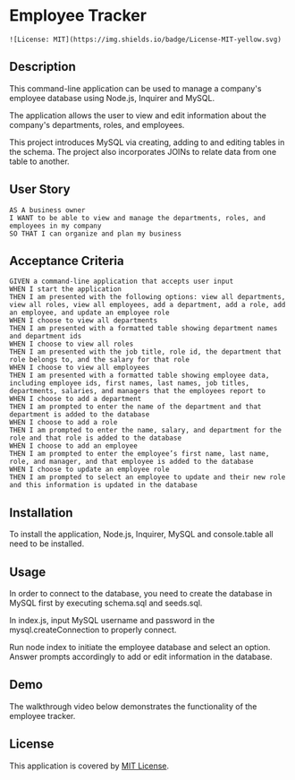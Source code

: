 # Employee Tracker

`![License: MIT](https://img.shields.io/badge/License-MIT-yellow.svg)`

## Description

This command-line application can be used to manage a company's employee database using Node.js, Inquirer and MySQL.

The application allows the user to view and edit information about the company's departments, roles, and employees. 

This project introduces MySQL via creating, adding to and editing tables in the schema. The project also incorporates JOINs to relate data from one table to another.

## User Story
```
AS A business owner  
I WANT to be able to view and manage the departments, roles, and employees in my company  
SO THAT I can organize and plan my business  
```

## Acceptance Criteria
```
GIVEN a command-line application that accepts user input  
WHEN I start the application  
THEN I am presented with the following options: view all departments, view all roles, view all employees, add a department, add a role, add an employee, and update an employee role  
WHEN I choose to view all departments  
THEN I am presented with a formatted table showing department names and department ids  
WHEN I choose to view all roles  
THEN I am presented with the job title, role id, the department that role belongs to, and the salary for that role  
WHEN I choose to view all employees  
THEN I am presented with a formatted table showing employee data, including employee ids, first names, last names, job titles, departments, salaries, and managers that the employees report to  
WHEN I choose to add a department  
THEN I am prompted to enter the name of the department and that department is added to the database  
WHEN I choose to add a role  
THEN I am prompted to enter the name, salary, and department for the role and that role is added to the database  
WHEN I choose to add an employee  
THEN I am prompted to enter the employee’s first name, last name, role, and manager, and that employee is added to the database  
WHEN I choose to update an employee role  
THEN I am prompted to select an employee to update and their new role and this information is updated in the database  
```

## Installation

To install the application, Node.js, Inquirer, MySQL and console.table all need to be installed.  

## Usage

In order to connect to the database, you need to create the database in MySQL first by executing schema.sql and seeds.sql.  

In index.js, input MySQL username and password in the mysql.createConnection to properly connect.  

Run node index to initiate the employee database and select an option. Answer prompts accordingly to add or edit information in the database. 

## Demo

The walkthrough video below demonstrates the functionality of the employee tracker.  


## License

This application is covered by [MIT License](`https://choosealicense.com/licenses/mit/`).
